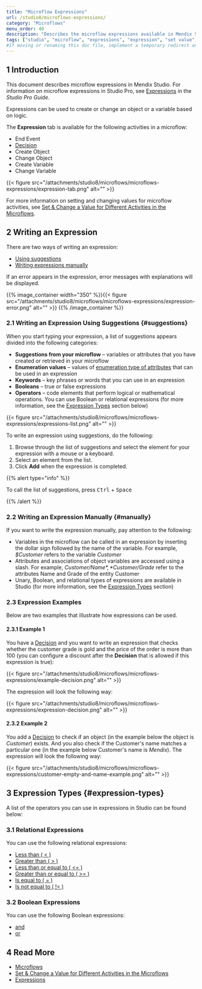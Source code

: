 ```yaml
---
title: "Microflow Expressions"
url: /studio8/microflows-expressions/
category: "Microflows"
menu_order: 40
description: "Describes the microflow expressions available in Mendix Studio."
tags: ["studio", "microflow", "expressions", "expression", "set value", "variable"]
#If moving or renaming this doc file, implement a temporary redirect and let the respective team know they should update the URL in the product. See Mapping to Products for more details.
---
```


## 1 Introduction 

This document describes microflow expressions in Mendix Studio. For information on microflow expressions in Studio Pro, see [Expressions](/refguide8/expressions/) in the *Studio Pro Guide*. 

Expressions can be used to create or change an object or a variable based on logic. 

The **Expression** tab is available for the following activities in a microflow:

*  End Event
*  [Decision](/studio8/microflows-decision/)
*  Create Object
*  Change Object
*  Create Variable 
*  Change Variable

{{< figure src="/attachments/studio8/microflows/microflows-expressions/expression-tab.png" alt="" >}}

For more information on setting and changing values for microflow activities, see [Set & Change a Value for Different Activities in the Microflows](/studio8/microflows-setting-and-changing-value/).

## 2 Writing an Expression

There are two ways of writing an expression:

* [Using suggestions](#suggestions)
* [Writing expressions manually](#manually)

If an error appears in the expression, error messages with explanations will be displayed. 

{{% image_container width="350" %}}{{< figure src="/attachments/studio8/microflows/microflows-expressions/expression-error.png" alt="" >}}
{{% /image_container %}}

### 2.1 Writing an Expression Using Suggestions {#suggestions}

When you start typing your expression, a list of suggestions appears divided into the following categories:

* **Suggestions from your microflow** – variables or attributes that you have created or retrieved in your microflow
* **Enumeration values** – values of [enumeration type of attributes](/studio8/domain-models-enumeration/) that can be used in an expression
* **Keywords** – key phrases or words that you can use in an expression
* **Booleans** – true or false expressions
* **Operators** – code elements that perform logical or mathematical operations. You can use Boolean or relational expressions (for more information, see the [Expression Types](#expression-types) section below)

{{< figure src="/attachments/studio8/microflows/microflows-expressions/expressions-list.png" alt="" >}}

To write an expression using suggestions, do the following:

1. Browse through the list of suggestions and select the element for your expression with a mouse or a keyboard.
2. Select an element from the list.
4. Click **Add** when the expression is completed.

{{% alert type="info" %}}

To call the list of suggestions, press <kbd>Ctrl</kbd> + <kbd>Space</kbd>

{{% /alert %}}

### 2.2 Writing an Expression Manually {#manually}

If you want to write the expression manually, pay attention to the following:

* Variables in the microflow can be called in an expression by inserting the dollar sign followed by the name of the variable. For example, *$Customer* refers to the variable *Customer*  
* Attributes and associations of object variables are accessed using a slash. For example, *$Customer/Name*, *$Customer/Grade* refer to the attributes Name and Grade of the entity Customer 
* Unary, Boolean, and relational types of expressions are available in Studio (for more information, see the [Expression Types](#expression-types) section)

### 2.3  Expression Examples

Below are two examples that illustrate how expressions can be used. 

#### 2.3.1 Example 1

You have a [Decision](/studio8/microflows-decision/) and you want to write an expression that checks whether the customer grade is gold and the price of the order is more than 100 (you can configure a discount after the **Decision** that is allowed if this expression is true):

{{< figure src="/attachments/studio8/microflows/microflows-expressions/example-decision.png" alt="" >}} 

The expression will look the following way:

{{< figure src="/attachments/studio8/microflows/microflows-expressions/expression-decision.png" alt="" >}}

#### 2.3.2 Example 2

You add a [Decision](/studio8/microflows-decision/) to check if an object (in the example below the object is *Customer*) exists. And you also check if the Customer's name matches a particular one (in the example below Customer's name is *Mendix*). The expression will look the following way:

{{< figure src="/attachments/studio8/microflows/microflows-expressions/customer-empty-and-name-example.png" alt="" >}}

## 3 Expression Types {#expression-types}

A list of the operators you can use in expressions in Studio can be found below:

### 3.1 Relational Expressions

You can use the following relational expressions:

* [Less than ( < )](/refguide8/relational-expressions/)
* [Greater than ( > )](/refguide8/relational-expressions/)
* [Less than or equal to ( <= )](/refguide8/relational-expressions/)
* [Greater than or equal to ( >= )](/refguide8/relational-expressions/)
* [Is equal to ( = )](/refguide8/relational-expressions/)
* [Is not equal to ( != )](/refguide8/relational-expressions/)

### 3.2 Boolean Expressions

You can use the following Boolean expressions:

* [and](/refguide8/boolean-expressions/)
* [or](/refguide8/boolean-expressions/)

## 4 Read More

* [Microflows](/studio8/microflows/)
* [Set & Change a Value for Different Activities in the Microflows](/studio8/microflows-setting-and-changing-value/)
* [Expressions](/refguide8/expressions/)
